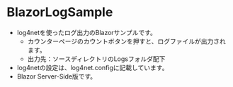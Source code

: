 # BlazorLogSample
- log4netを使ったログ出力のBlazorサンプルです。
  - カウンターページのカウントボタンを押すと、ログファイルが出力されます。
  - 出力先：ソースディレクトリのLogsフォルダ配下
- log4netの設定は、log4net.configに記載しています。
- Blazor Server-Side版です。
